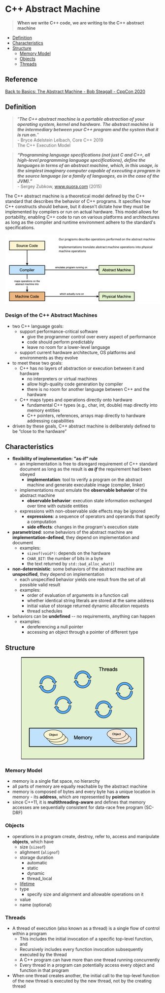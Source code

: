 # C++ Abstract Machine

> __When we write C++ code, we are writing to the C++ abstract machine__

- [Definition](#definition)
- [Characteristics](#characteristics)
- [Structure](#structure)
    - [Memory Model](#memory-model)
    - [Objects](#objects)
    - [Threads](#threads)

## Reference
[Back to Basics: The Abstract Machine - Bob Steagall - CppCon 2020](https://www.youtube.com/watch?v=ZAji7PkXaKY)

## Definition

> “___The C++ abstract machine is a portable abstraction of your operating system, kernel and hardware. The abstract machine is the intermediary between your C++ program and the system that it is run on.___” <br> - Bryce Adelstein Lelbach, Core C++ 2019 <br> The C++ Execution Model

> ___“Programming language specifications (not just C and C++, all high-level programming language specifications), define the languages in terms of an abstract machine, which, in this usage, is the simplest imaginary computer capable of executing a program in the source language (or a family of languages, as in the case of the JVM).”___
<br> - Sergey Zubkow, www.quora.com (2015)


The C++ abstract machine is a theoretical model defined by the C++ standard that describes the behavior of C++ programs. It specifies how C++ constructs should behave, but it doesn't dictate how they must be implemented by compilers or run on actual hardware. This model allows for portability, enabling C++ code to run on various platforms and architectures as long as the compiler and runtime environment adhere to the standard's specifications.


<img src="./abstract_machine.png">

### Design of the C++ Abstract Machines

- two C++ language goals:
    - support performance-critical software
        - give the programmer control over every aspect of performance
        - code should perform predictably
        - leave no room for a lower-level language
    - support current hardware architecture, OS platforms and environments as they evolve
- to meet these two goals:
    - C++ has no layers of abstraction or execution between it and hardware
        - no interpreters or virtual machines
        - allow high-quality code generation by compiler
        - there is no room for another language between C++ and the hardware
    - C++ maps types and operations directly onto hardware
        - fundamental C++ types (e.g., char, int, double) map directly into memory entities
        - C++ pointers, references, arrays map directly to hardware addressing capabilities
- driven by these goals, C++ abstract machine is deliberately defined to be “close to the hardware” 

## Characteristics

- __flexibility of implementation: "as-if" rule__
    - an implementation is free to disregard requirement of C++ standard document as long as the result is ___as if___ the requirement had been obeyed
        - __implementation__: tool to verify a program on the abstract machine and generate executable image (compiler, linker)
    - implementations must emulate the __observable behavior__ of the abstract machine
        - __observable behavior__: execution state information exchanged over time with outside entities
    - expressions with non-observable side effects may be ignored
        - __expressions__: a sequence of operators and operands that specify a computation
        - __side effects__: changes in the program's execution state
- __parametrized__: some behaviors of the abstract machine are __implementation-defined__, they depend on implementation and document
    - examples:
        - `sizeof(void*)`: depends on the hardware
        - `CHAR_BIT`: the number of bits in a byte
        - the text returned by `std::bad_alloc_what()`
- __non-deterministic__: some behaviors of the abstract machine are __unspecified__, they depend on implementation
    - each unspecified behavior yields one result from the set of all possible valid result
    - examples:
        - order of evaluation of arguments in a function call
        - whether identical string literals are stored at the same address
        - initial value of storage returned dynamic allocation requests
        - thread schedules
- behaviors can be __undefined__ -- no requirements, anything can happen
    - examples:
        - dereferencing a null pointer
        - accessing an object through a pointer of different type

## Structure

<p align="center">
<img src="structure.png" width=400>
</p>

### Memory Model

- memory is a single flat space, no hierarchy
- all parts of memory are equally reachable by the abstract machine
- memory is composed of bytes and every byte has a unique location in memory - its __address__, which are represented by __pointers__
- since C++11, it is __multithreading-aware__ and defines that memory accesses are sequentially consistent for data-race free program (SC-DRF)

### Objects

- operations in a program create, destroy, refer to, access and manipulate __objects__, which have
    - size (`sizeof`)
    - alighment (`alignof`)
    - storage duration
        - automatic
        - static
        - dynamic
        - thread_local
    - [lifetime](../object_lifetime/object_lifetime.md)
    - type
        - specify size and alignment and allowable operations on it
    - value
    - name (optional)

### Threads

- A thread of execution (also known as a thread) is a single flow of control within a program
    - This includes the initial invocation of a specific top-level function, and
    - Recursively includes every function invocation subsequently executed by the thread
    - A C++ program can have more than one thread running concurrently
    - Every thread in a program can potentially access every object and function in that program
- When one thread creates another, the initial call to the top-level function of the new thread is executed by the new thread, not by the creating thread